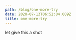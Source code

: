 ```yaml
---
path: /blog/one-more-try
date: 2020-07-13T06:52:04.009Z
title: one-more-try
---
```

let give this a shot
